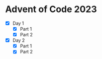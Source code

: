 # Advent of Code 2023

* [x] Day 1
	* [x] Part 1
	* [x] Part 2

* [x] Day 2
	* [x] Part 1
	* [x] Part 2
